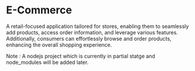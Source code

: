# E-Commerce
A retail-focused application tailored for stores, enabling them to seamlessly add products, access order information, and leverage various features. Additionally, consumers can effortlessly browse and order products, enhancing the overall shopping experience.

Note : A nodejs project which is currently in partial statge and node_modules will be added later.
